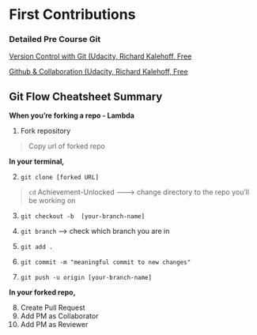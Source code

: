 # First Contributions

### Detailed Pre Course Git
[Version Control with Git (Udacity, Richard Kalehoff, Free](https://www.udacity.com/course/version-control-with-git--ud123)

[Github & Collaboration (Udacity, Richard Kalehoff, Free](https://www.udacity.com/course/github-collaboration--ud456)

## Git Flow Cheatsheet Summary
**When you’re forking a repo - Lambda**
1. Fork repository
> Copy url of forked repo

**In your terminal,**

2. `git clone [forked URL]`

> `cd` Achievement-Unlocked ---> change directory to the repo you’ll be working on
3. `git checkout -b  [your-branch-name]`
4. `git branch` --> check which branch you are in

5. `git add .`
6. `git commit -m "meaningful commit to new changes"`
7. `git push -u origin [your-branch-name]`

**In your forked repo,**

8. Create Pull Request
9. Add PM as Collaborator
10. Add PM as Reviewer